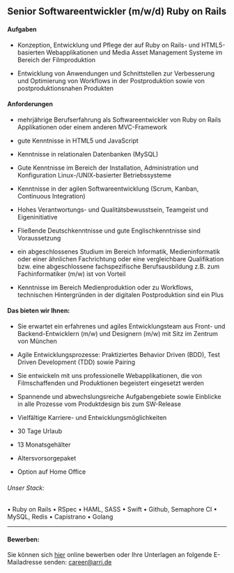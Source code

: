 ## Senior Softwareentwickler (m/w/d) Ruby on Rails

#### Aufgaben
- Konzeption, Entwicklung und Pflege der auf Ruby on Rails- und HTML5-basierten Webapplikationen und Media Asset Management Systeme im Bereich der Filmproduktion

- Entwicklung von Anwendungen und Schnittstellen zur Verbesserung und Optimierung von Workflows in der Postproduktion sowie von postproduktionsnahen Produkten

#### Anforderungen
- mehrjährige Berufserfahrung als Softwareentwickler von Ruby on Rails Applikationen oder einem anderen MVC-Framework

- gute Kenntnisse in HTML5 und JavaScript

- Kenntnisse in relationalen Datenbanken (MySQL)

- Gute Kenntnisse im Bereich der Installation, Administration und Konfiguration Linux-/UNIX-basierter Betriebssysteme

- Kenntnisse in der agilen Softwareentwicklung (Scrum, Kanban, Continuous Integration)

- Hohes Verantwortungs- und Qualitätsbewusstsein, Teamgeist und Eigeninitiative

- Fließende Deutschkenntnisse und gute Englischkenntnisse sind Voraussetzung

- ein abgeschlossenes Studium im Bereich Informatik, Medieninformatik oder einer ähnlichen Fachrichtung oder eine vergleichbare Qualifikation bzw. eine abgeschlossene fachspezifische Berufsausbildung z.B. zum Fachinformatiker (m/w) ist von Vorteil
- Kenntnisse im Bereich Medienproduktion oder zu Workflows, technischen Hintergründen in der digitalen Postproduktion sind ein Plus



#### Das bieten wir Ihnen:
- Sie erwartet ein erfahrenes und agiles Entwicklungsteam aus Front- und Backend-Entwicklern (m/w) und Designern (m/w) mit Sitz im Zentrum von München

- Agile Entwicklungsprozesse: Praktiziertes Behavior Driven (BDD), Test Driven Development (TDD) sowie Pairing

- Sie entwickeln mit uns professionelle Webapplikationen, die von Filmschaffenden und Produktionen begeistert eingesetzt werden

- Spannende und abwechslungsreiche Aufgabengebiete sowie Einblicke in alle Prozesse vom Produktdesign bis zum SW-Release

- Vielfältige Karriere- und Entwicklungsmöglichkeiten
- 30 Tage Urlaub
- 13 Monatsgehälter
- Altersvorsorgepaket
- Option auf Home Office


###### Unser Stack:
•	Ruby on Rails
•	RSpec
•	HAML, SASS
•	Swift
•	Github, Semaphore CI
•	MySQL, Redis
•	Capistrano
•	Golang


---

#### Bewerben:

Sie können sich [hier](https://arri-career.dvinci.de/de/jobs/197/apply?_ga=2.151254140.491354477.1543480671-1360277794.1543480671)  online bewerben oder  Ihre Unterlagen an folgende E-Mailadresse senden: career@arri.de
